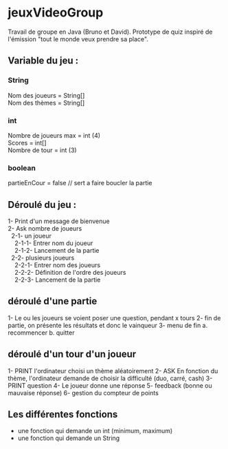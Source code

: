 # jeuxVideoGroup

Travail de groupe en Java (Bruno et David).
Prototype de quiz inspiré de l'émission "tout le monde veux prendre sa place".

## Variable du jeu :

### String
Nom des joueurs = String[]  
Nom des thèmes = String[]

### int
Nombre de joueurs max = int (4)  
Scores = int[]  
Nombre de tour = int (3)

### boolean
partieEnCour = false // sert a faire boucler la partie 

## Déroulé du jeu :

1- Print d'un message de bienvenue  
2- Ask nombre de joueurs  
&nbsp;&nbsp;2-1- un joueur  
&nbsp;&nbsp;&nbsp;&nbsp;2-1-1- Entrer nom du joueur  
&nbsp;&nbsp;&nbsp;&nbsp;2-1-2- Lancement de la partie  
&nbsp;&nbsp;2-2- plusieurs joueurs  
&nbsp;&nbsp;&nbsp;&nbsp;2-2-1- Entrer nom des joueurs  
&nbsp;&nbsp;&nbsp;&nbsp;2-2-2- Définition de l'ordre des joueurs  
&nbsp;&nbsp;&nbsp;&nbsp;2-2-3- Lancement de la partie  

## déroulé d'une partie

1- Le ou les joueurs se voient poser une question, pendant x tours
2- fin de partie, on présente les résultats et donc le vainqueur
3- menu de fin
    a. recommencer
    b. quitter

## déroulé d'un tour d'un joueur

1- PRINT l'ordinateur choisi un thème aléatoirement
2- ASK En fonction du thème, l'ordinateur demande de choisir la difficulté (duo, carré, cash)
3- PRINT question
4- Le joueur donne une réponse
5- feedback (bonne ou mauvaise réponse)
6- gestion du compteur de points

## Les différentes fonctions

- une fonction qui demande un int (minimum, maximum)
- une fonction qui demande un String